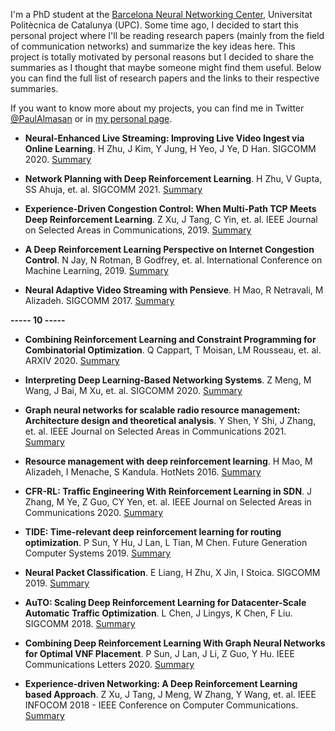 I'm a PhD student at the <a href="https://bnn.upc.edu/" target="_blank" rel="noopener noreferrer">Barcelona Neural Networking Center</a>, Universitat Politècnica de Catalunya (UPC). Some time ago, I decided to start this personal project where I'll be reading research papers (mainly from the field of communication networks) and summarize the key ideas here. This project is totally motivated by personal reasons but I decided to share the summaries as I thought that maybe someone might find them useful. Below you can find the full list of research papers and the links to their respective summaries.  

If you want to know more about my projects, you can find me in Twitter <a href="https://twitter.com/PaulAlmasan" target="_blank" rel="noopener noreferrer">@PaulAlmasan</a> or in <a href="https://paulalmasan.github.io/" target="_blank" rel="noopener noreferrer">my personal page</a>.

* **Neural-Enhanced Live Streaming: Improving Live Video Ingest via Online Learning**. H Zhu, J Kim, Y Jung, H Yeo, J Ye, D Han. SIGCOMM 2020. [Summary](https://paulalmasan.github.io/Papers-in-short/2020/#neural-enhanced-live-streaming-improving-live-video-ingest-via-online-learning)

* **Network Planning with Deep Reinforcement Learning**. H Zhu, V Gupta, SS Ahuja, et. al. SIGCOMM 2021. [Summary](https://paulalmasan.github.io/Papers-in-short/2021/#network-planning-with-deep-reinforcement-learning)

* **Experience-Driven Congestion Control: When Multi-Path TCP Meets Deep Reinforcement Learning**. Z Xu, J Tang, C Yin, et. al. IEEE Journal on Selected Areas in Communications, 2019. [Summary](https://paulalmasan.github.io/Papers-in-short/2019/#experience-driven-congestion-control-when-multi-path-tcp-meets-deep-reinforcement-learning)

* **A Deep Reinforcement Learning Perspective on Internet Congestion Control**. N Jay, N Rotman, B Godfrey, et. al. International Conference on Machine Learning, 2019. [Summary](https://paulalmasan.github.io/Papers-in-short/2019/#a-deep-reinforcement-learning-perspective-on-internet-congestion-control)

* **Neural Adaptive Video Streaming with Pensieve**. H Mao, R Netravali, M Alizadeh. SIGCOMM 2017. [Summary](https://paulalmasan.github.io/Papers-in-short/2017/#neural-adaptive-video-streaming-with-pensieve)

**----- 10 -----**

* **Combining Reinforcement Learning and Constraint Programming for Combinatorial Optimization**. Q Cappart, T Moisan, LM Rousseau, et. al. ARXIV 2020. [Summary](https://paulalmasan.github.io/Papers-in-short/2020/#combining-reinforcement-learning-and-constraint-programming-for-combinatorial-optimization)

* **Interpreting Deep Learning-Based Networking Systems**. Z Meng, M Wang, J Bai, M Xu, et. al. SIGCOMM 2020. [Summary](https://paulalmasan.github.io/Papers-in-short/2020/#interpreting-deep-learning-based-networking-systems)

* **Graph neural networks for scalable radio resource management: Architecture design and theoretical analysis**. Y Shen, Y Shi, J Zhang, et. al. IEEE Journal on Selected Areas in Communications 2021. [Summary](https://paulalmasan.github.io/Papers-in-short/2021/#graph-neural-networks-for-scalable-radio-resource-management-architecture-design-and-theoretical-analysis)

* **Resource management with deep reinforcement learning**. H Mao, M Alizadeh, I Menache, S Kandula. HotNets 2016. [Summary](https://paulalmasan.github.io/Papers-in-short/2016/#resource-management-with-deep-reinforcement-learning)

* **CFR-RL: Traffic Engineering With Reinforcement Learning in SDN**. J Zhang, M Ye, Z Guo, CY Yen, et. al. IEEE Journal on Selected Areas in Communications 2020. [Summary](https://paulalmasan.github.io/Papers-in-short/2020/#cfr-rl-traffic-engineering-with-reinforcement-learning-in-sdn)

* **TIDE: Time-relevant deep reinforcement learning for routing optimization**. P Sun, Y Hu, J Lan, L Tian, M Chen. Future Generation Computer Systems 2019. [Summary](https://paulalmasan.github.io/Papers-in-short/2019/#tide-time-relevant-deep-reinforcement-learning-for-routing-optimization)

* **Neural Packet Classification**. E Liang, H Zhu, X Jin, I Stoica. SIGCOMM 2019. [Summary](https://paulalmasan.github.io/Papers-in-short/2019/#neural-packet-classification)

* **AuTO: Scaling Deep Reinforcement Learning for Datacenter-Scale Automatic Traffic Optimization**. L Chen, J Lingys, K Chen, F Liu. SIGCOMM 2018. [Summary](https://paulalmasan.github.io/Papers-in-short/2018/#auto-scaling-deep-reinforcement-learning-for-datacenter-scale-automatic-traffic-optimization)

* **Combining Deep Reinforcement Learning With Graph Neural Networks for Optimal VNF Placement**. P Sun, J Lan, J Li, Z Guo, Y Hu. IEEE Communications Letters 2020. [Summary](https://paulalmasan.github.io/Papers-in-short/2020/#combining-deep-reinforcement-learning-with-graph-neural-networks-for-optimal-vnf-placement)

* **Experience-driven Networking: A Deep Reinforcement Learning based Approach**. Z Xu, J Tang, J Meng, W Zhang, Y Wang, et. al. IEEE INFOCOM 2018 - IEEE Conference on Computer Communications. [Summary](https://paulalmasan.github.io/Papers-in-short/2018/#experience-driven-networking-a-deep-reinforcement-learning-based-approach)  